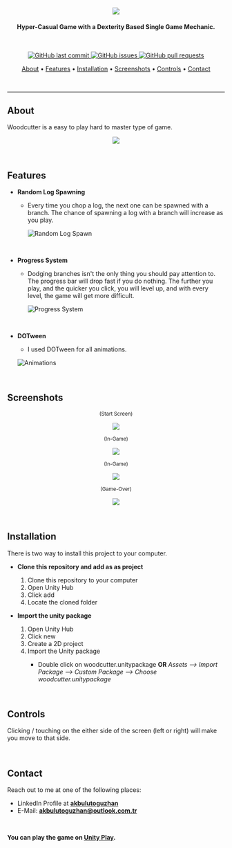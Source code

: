 <h1 align="center">
  <br>
    <img src="https://i.ibb.co/KDkPzfB/logo.png">
</h1>
<h4 align="center">Hyper-Casual Game with a Dexterity Based Single Game Mechanic.</h4>

<br/>

<p align="center">
    <a href="https://github.com/akbulutoguzhan/woodcutter/commits/main">
    <img src="https://img.shields.io/github/last-commit/akbulutoguzhan/woodcutter?style=flat-square&logo=github&logoColor=white"
         alt="GitHub last commit">
    <a href="https://github.com/akbulutoguzhan/woodcutter/issues">
    <img src="https://img.shields.io/github/issues-raw/akbulutoguzhan/woodcutter?style=flat-square&logo=github&logoColor=white"
         alt="GitHub issues">
    <a href="https://github.com/akbulutoguzhan/woodcutter/pulls">
    <img src="https://img.shields.io/github/issues-pr-raw/akbulutoguzhan/woodcutter?style=flat-square&logo=github&logoColor=white"
         alt="GitHub pull requests">
</p>
<p align="center">
  <a href="#about">About</a> •
  <a href="#features">Features</a> •
  <a href="#installation">Installation</a> •
  <a href="#screenshots">Screenshots</a> •
  <a href="#controls">Controls</a> •
  <a href="#contact">Contact</a>
</p>

<br/>

---

## About

Woodcutter is a easy to play hard to master type of game. 

<p align="center">
  <img src="https://media3.giphy.com/media/Os3jDTrENMMtwZKFrM/giphy.gif?cid=790b761194c4be4335846344b571cad92a014e1ab6c7936d&rid=giphy.gif&ct=g"/>
</p>

<br/>

## Features

* **Random Log Spawning**

  * Every time you chop a log, the next one can be spawned with a branch. The chance of spawning a log with a branch will increase as you play.

    ![Random Log Spawn](https://media3.giphy.com/media/Ec8DNii03tKmXv02Ze/giphy.gif?cid=790b76116ca5b084e4ac3e3dab7ac2b02bc29a737fc7e673&rid=giphy.gif&ct=g)

    <br/>

* **Progress System**

  * Dodging branches isn't the only thing you should pay attention to. The progress bar will drop fast if you do nothing. The further you play, and the quicker you click, you will level up, and with every level, the game will get more difficult.

    ![Progress System](https://media2.giphy.com/media/BUYLonWijNzUKHQMZ1/giphy.gif?cid=790b76112a6ee3fd2585f8003a57954d734af751ee2b2c65&rid=giphy.gif&ct=g)

    <br/>

* **DOTween**

  * I used DOTween for all animations.

  ![Animations](https://media2.giphy.com/media/9Q00KuOUBycHySTCEr/giphy.gif?cid=790b76114b908675f731e6d7da8f5cbd1e636e73687c8f42&rid=giphy.gif&ct=g)

  <br/>


## Screenshots

<p align="center">
  <sub>(Start Screen)</sub>
</p>
<p align="center">
  <img src="https://i.ibb.co/ykPpN46/1.png"/>
</p>
<p align="center">
  <sub>(In-Game)</sub>
</p>
<p align="center">
  <img src="https://i.ibb.co/qrwYzc8/2.png""/>
</p>
<p align="center">
  <sub>(In-Game)</sub>
</p>
<p align="center">
  <img src="https://i.ibb.co/qCGZXpz/3.png"/>
</p>
<p align="center">
  <sub>(Game-Over)</sub>
</p>
<p align="center">
  <img src="https://i.ibb.co/mBNW5wX/4.png"/>
</p>

<br/>

## Installation

There is two way to install this project to your computer.

* **Clone this repository and add as as project**
  
  1. Clone this repository to your computer
  2. Open Unity Hub
  3. Click add
  4. Locate the cloned folder
* **Import the unity package**
  
  1. Open Unity Hub
  2. Click new
  3. Create a 2D project
  4. Import the Unity package
     * Double click on woodcutter.unitypackage **OR** *Assets --> Import Package --> Custom Package --> Choose woodcutter.unitypackage*
     
       <br/>

## Controls

Clicking / touching on the either side of the screen (left or right) will make you move to that side.

<br/>

## Contact

Reach out to me at one of the following places:

- LinkedIn Profile at **[akbulutoguzhan](https://www.linkedin.com/in/akbulutoguzhan/)**
- E-Mail: **akbulutoguzhan@outlook.com.tr**

<br/>

**You can play the game on [Unity Play](https://play.unity.com/mg/other/webgl-builds-87512).**
